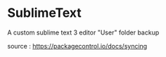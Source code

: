 # SublimeText
A custom sublime text 3 editor "User" folder backup

source : https://packagecontrol.io/docs/syncing
